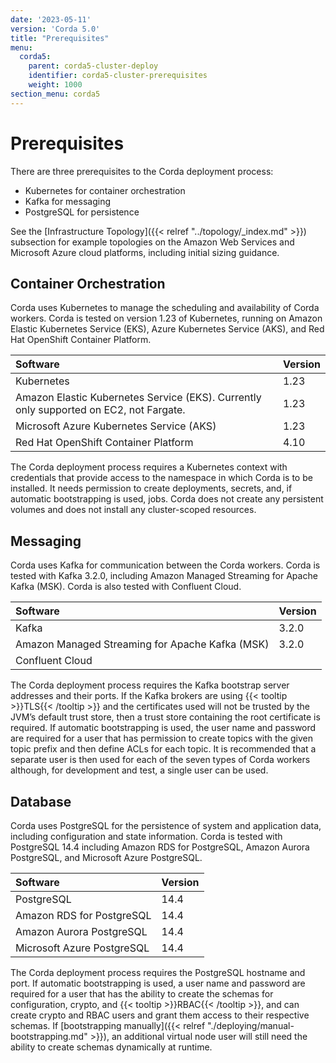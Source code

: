 ```yaml
---
date: '2023-05-11'
version: 'Corda 5.0'
title: "Prerequisites"
menu:
  corda5:
    parent: corda5-cluster-deploy
    identifier: corda5-cluster-prerequisites
    weight: 1000
section_menu: corda5
---
```

# Prerequisites
There are three prerequisites to the Corda deployment process:

* Kubernetes for container orchestration
* Kafka for messaging
* PostgreSQL for persistence

See the [Infrastructure Topology]({{< relref "../topology/_index.md" >}}) subsection for example topologies on the Amazon Web Services
and Microsoft Azure cloud platforms, including initial sizing guidance.

## Container Orchestration

Corda uses Kubernetes to manage the scheduling and availability of Corda workers.
Corda is tested on version 1.23 of Kubernetes, running on Amazon Elastic Kubernetes Service (EKS),
Azure Kubernetes Service (AKS), and Red Hat OpenShift Container Platform.

| Software                                                                               | Version |
| :------------------------------------------------------------------------------------- | :------ |
| Kubernetes                                                                             | 1.23    |
| Amazon Elastic Kubernetes Service (EKS). Currently only supported on EC2, not Fargate. | 1.23    |
| Microsoft Azure Kubernetes Service (AKS)                                               | 1.23    |
| Red Hat OpenShift Container Platform                                                   | 4.10    |

The Corda deployment process requires a Kubernetes context with credentials that provide access to the namespace
in which Corda is to be installed. It needs permission to create deployments, secrets, and,
if automatic bootstrapping is used, jobs. Corda does not create any persistent volumes and does not install any cluster-scoped resources.

## Messaging

Corda uses Kafka for communication between the Corda workers. Corda is tested with Kafka 3.2.0,
including Amazon Managed Streaming for Apache Kafka (MSK). Corda is also tested with Confluent Cloud.

| Software                                        | Version |
| :---------------------------------------------- | :------ |
| Kafka                                           | 3.2.0   |
| Amazon Managed Streaming for Apache Kafka (MSK) | 3.2.0   |
| Confluent Cloud                                 |         |

The Corda deployment process requires the Kafka bootstrap server addresses and their ports.
If the Kafka brokers are using {{< tooltip >}}TLS{{< /tooltip >}} and the certificates used will not be trusted by the JVM’s default trust store,
then a trust store containing the root certificate is required. If automatic bootstrapping is used, the user name
and password are required for a user that has permission to create topics with the given topic prefix and
then define ACLs for each topic. It is recommended that a separate user is then used for each of the seven types of
Corda workers although, for development and test, a single user can be used.

## Database

Corda uses PostgreSQL for the persistence of system and application data, including configuration and state information.
Corda is tested with PostgreSQL 14.4 including Amazon RDS for PostgreSQL, Amazon Aurora PostgreSQL, and Microsoft Azure PostgreSQL.

| Software                   | Version |
| :------------------------- | :------ |
| PostgreSQL                 | 14.4    |
| Amazon RDS for PostgreSQL  | 14.4    |
| Amazon Aurora PostgreSQL   | 14.4    |
| Microsoft Azure PostgreSQL | 14.4    |

The Corda deployment process requires the PostgreSQL hostname and port. If automatic bootstrapping is used,
a user name and password are required for a user that has the ability to create the schemas for configuration, crypto,
and {{< tooltip >}}RBAC{{< /tooltip >}}, and can create crypto and RBAC users and grant them access to their respective schemas.
If [bootstrapping manually]({{< relref "./deploying/manual-bootstrapping.md" >}}), an additional virtual node user will still need the ability to create schemas dynamically at runtime.
